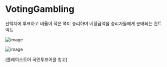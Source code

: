 # VotingGambling

선택지에 투표하고 비율이 적은 쪽이 승리하며 베팅금액을 승리자들에게 분배되는 컨트랙트

![image](https://github.com/bchsol/VotingGambling/assets/31833394/0eda68de-d8f6-44b6-b60b-753b6404c45c)

![image](https://github.com/bchsol/VotingGambling/assets/31833394/92a979e5-89de-415b-8d2f-60b98245c18e)

(플레이스토어 국민투표어플 참고)

